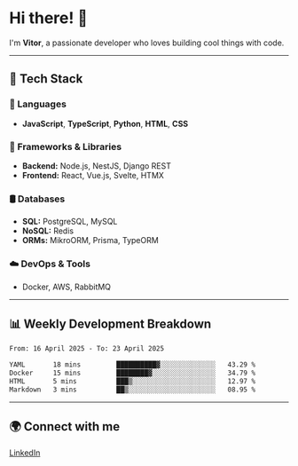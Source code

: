 
# Hi there! 👋

I'm **Vitor**, a passionate developer who loves building cool things with code.

---
## 🔧 Tech Stack

### 📌 Languages
- **JavaScript**, **TypeScript**, **Python**, **HTML**, **CSS**

### 🚀 Frameworks & Libraries
- **Backend:** Node.js, NestJS, Django REST
- **Frontend:** React, Vue.js, Svelte, HTMX

### 🛢️ Databases
- **SQL:** PostgreSQL, MySQL
- **NoSQL:** Redis
- **ORMs:** MikroORM, Prisma, TypeORM

### ☁️ DevOps & Tools
- Docker, AWS, RabbitMQ

---
## 📊 Weekly Development Breakdown

<!--START_SECTION:waka-->

```txt
From: 16 April 2025 - To: 23 April 2025

YAML       18 mins         ██████████▓░░░░░░░░░░░░░░   43.29 %
Docker     15 mins         ████████▓░░░░░░░░░░░░░░░░   34.79 %
HTML       5 mins          ███▒░░░░░░░░░░░░░░░░░░░░░   12.97 %
Markdown   3 mins          ██▒░░░░░░░░░░░░░░░░░░░░░░   08.95 %
```

<!--END_SECTION:waka-->

---
## 🌍 Connect with me
[LinkedIn](https://www.linkedin.com/in/vitorlc)
